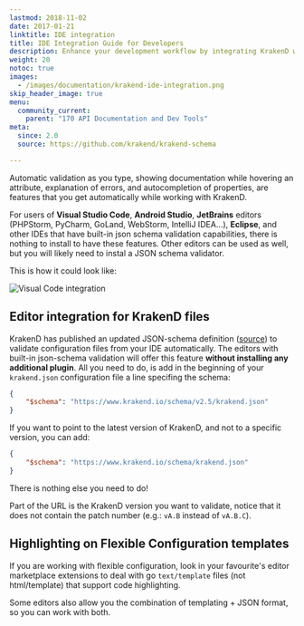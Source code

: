 ```yaml
---
lastmod: 2018-11-02
date: 2017-01-21
linktitle: IDE integration
title: IDE Integration Guide for Developers
description: Enhance your development workflow by integrating KrakenD with your favorite IDE. Follow our comprehensive guide to seamlessly integrate KrakenD into your development environment.
weight: 20
notoc: true
images:
  - /images/documentation/krakend-ide-integration.png
skip_header_image: true
menu:
  community_current:
    parent: "170 API Documentation and Dev Tools"
meta:
  since: 2.0
  source: https://github.com/krakend/krakend-schema

---
```

Automatic validation as you type, showing documentation while hovering an attribute, explanation of errors, and autocompletion of properties, are features that you get automatically while working with KrakenD.

For users of **Visual Studio Code**, **Android Studio**, **JetBrains** editors (PHPStorm, PyCharm, GoLand, WebStorm, IntelliJ IDEA...), **Eclipse**, and other IDEs that have built-in json schema validation capabilities, there is nothing to install to have these features. Other editors can be used as well, but you will likely need to instal a JSON schema validator.

This is how it could look like:

![Visual Code integration](/images/documentation/krakend-ide-integration.png)

## Editor integration for KrakenD files
KrakenD has published an updated JSON-schema definition ([source](https://github.com/krakend/krakend-schema)) to validate configuration files from your IDE automatically. The editors with built-in json-schema validation will offer this feature **without installing any additional plugin**. All you need to do, is add in the beginning of your `krakend.json` configuration file a line specifing the schema:


```json
{
    "$schema": "https://www.krakend.io/schema/v2.5/krakend.json"
}
```

If you want to point to the latest version of KrakenD, and not to a specific version, you can add:


```json
{
    "$schema": "https://www.krakend.io/schema/krakend.json"
}
```


There is nothing else you need to do!

Part of the URL is the KrakenD version you want to validate, notice that it does not contain the patch number (e.g.: `vA.B` instead of `vA.B.C`).

## Highlighting on Flexible Configuration templates
If you are working with flexible configuration, look in your favourite's editor marketplace extensions to deal with go `text/template` files (not html/template) that support code highlighting.

Some editors also allow you the combination of templating + JSON format, so you can work with both.